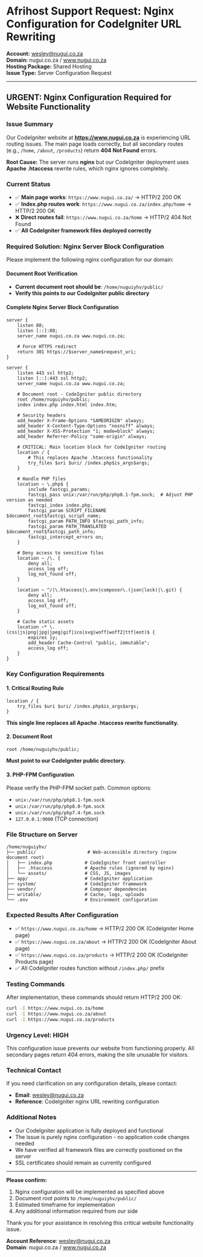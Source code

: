 # Afrihost Support Request: Nginx Configuration for CodeIgniter URL Rewriting

**Account:** wesley@nugui.co.za  
**Domain:** nugui.co.za / www.nugui.co.za  
**Hosting Package:** Shared Hosting  
**Issue Type:** Server Configuration Request  

---

## **URGENT: Nginx Configuration Required for Website Functionality**

### **Issue Summary**
Our CodeIgniter website at **https://www.nugui.co.za** is experiencing URL routing issues. The main page loads correctly, but all secondary routes (e.g., `/home`, `/about`, `/products`) return **404 Not Found** errors.

**Root Cause:** The server runs **nginx** but our CodeIgniter deployment uses **Apache .htaccess** rewrite rules, which nginx ignores completely.

### **Current Status**
- ✅ **Main page works**: `https://www.nugui.co.za/` → HTTP/2 200 OK
- ✅ **Index.php routes work**: `https://www.nugui.co.za/index.php/home` → HTTP/2 200 OK  
- ❌ **Direct routes fail**: `https://www.nugui.co.za/home` → HTTP/2 404 Not Found
- ✅ **All CodeIgniter framework files deployed correctly**

### **Required Solution: Nginx Server Block Configuration**

Please implement the following nginx configuration for our domain:

#### **Document Root Verification**
- **Current document root should be**: `/home/nuguiyhv/public/`
- **Verify this points to our CodeIgniter public directory**

#### **Complete Nginx Server Block Configuration**
```nginx
server {
    listen 80;
    listen [::]:80;
    server_name nugui.co.za www.nugui.co.za;
    
    # Force HTTPS redirect
    return 301 https://$server_name$request_uri;
}

server {
    listen 443 ssl http2;
    listen [::]:443 ssl http2;
    server_name nugui.co.za www.nugui.co.za;
    
    # Document root - CodeIgniter public directory
    root /home/nuguiyhv/public;
    index index.php index.html index.htm;
    
    # Security headers
    add_header X-Frame-Options "SAMEORIGIN" always;
    add_header X-Content-Type-Options "nosniff" always;
    add_header X-XSS-Protection "1; mode=block" always;
    add_header Referrer-Policy "same-origin" always;
    
    # CRITICAL: Main location block for CodeIgniter routing
    location / {
        # This replaces Apache .htaccess functionality
        try_files $uri $uri/ /index.php$is_args$args;
    }
    
    # Handle PHP files
    location ~ \.php$ {
        include fastcgi_params;
        fastcgi_pass unix:/var/run/php/php8.1-fpm.sock;  # Adjust PHP version as needed
        fastcgi_index index.php;
        fastcgi_param SCRIPT_FILENAME $document_root$fastcgi_script_name;
        fastcgi_param PATH_INFO $fastcgi_path_info;
        fastcgi_param PATH_TRANSLATED $document_root$fastcgi_path_info;
        fastcgi_intercept_errors on;
    }
    
    # Deny access to sensitive files
    location ~ /\. {
        deny all;
        access_log off;
        log_not_found off;
    }
    
    location ~ ^/(\.htaccess|\.env|composer\.(json|lock)|\.git) {
        deny all;
        access_log off;
        log_not_found off;
    }
    
    # Cache static assets
    location ~* \.(css|js|png|jpg|jpeg|gif|ico|svg|woff|woff2|ttf|eot)$ {
        expires 1y;
        add_header Cache-Control "public, immutable";
        access_log off;
    }
}
```

### **Key Configuration Requirements**

#### **1. Critical Routing Rule**
```nginx
location / {
    try_files $uri $uri/ /index.php$is_args$args;
}
```
**This single line replaces all Apache .htaccess rewrite functionality.**

#### **2. Document Root**
```nginx
root /home/nuguiyhv/public;
```
**Must point to our CodeIgniter public directory.**

#### **3. PHP-FPM Configuration**
Please verify the PHP-FPM socket path. Common options:
- `unix:/var/run/php/php8.1-fpm.sock`
- `unix:/var/run/php/php8.0-fpm.sock`  
- `unix:/var/run/php/php7.4-fpm.sock`
- `127.0.0.1:9000` (TCP connection)

### **File Structure on Server**
```
/home/nuguiyhv/
├── public/                   # Web-accessible directory (nginx document root)
│   ├── index.php            # CodeIgniter front controller
│   ├── .htaccess            # Apache rules (ignored by nginx)
│   └── assets/              # CSS, JS, images
├── app/                     # CodeIgniter application
├── system/                  # CodeIgniter framework
├── vendor/                  # Composer dependencies
├── writable/                # Cache, logs, uploads
└── .env                     # Environment configuration
```

### **Expected Results After Configuration**
- ✅ `https://www.nugui.co.za/home` → HTTP/2 200 OK (CodeIgniter Home page)
- ✅ `https://www.nugui.co.za/about` → HTTP/2 200 OK (CodeIgniter About page)  
- ✅ `https://www.nugui.co.za/products` → HTTP/2 200 OK (CodeIgniter Products page)
- ✅ All CodeIgniter routes function without `/index.php/` prefix

### **Testing Commands**
After implementation, these commands should return HTTP/2 200 OK:
```bash
curl -I https://www.nugui.co.za/home
curl -I https://www.nugui.co.za/about
curl -I https://www.nugui.co.za/products
```

### **Urgency Level: HIGH**
This configuration issue prevents our website from functioning properly. All secondary pages return 404 errors, making the site unusable for visitors.

### **Technical Contact**
If you need clarification on any configuration details, please contact:
- **Email**: wesley@nugui.co.za
- **Reference**: CodeIgniter nginx URL rewriting configuration

### **Additional Notes**
- Our CodeIgniter application is fully deployed and functional
- The issue is purely nginx configuration - no application code changes needed
- We have verified all framework files are correctly positioned on the server
- SSL certificates should remain as currently configured

---

**Please confirm:**
1. Nginx configuration will be implemented as specified above
2. Document root points to `/home/nuguiyhv/public/`
3. Estimated timeframe for implementation
4. Any additional information required from our side

Thank you for your assistance in resolving this critical website functionality issue.

**Account Reference**: wesley@nugui.co.za  
**Domain**: nugui.co.za / www.nugui.co.za
